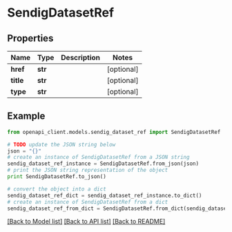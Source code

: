 # SendigDatasetRef


## Properties
Name | Type | Description | Notes
------------ | ------------- | ------------- | -------------
**href** | **str** |  | [optional] 
**title** | **str** |  | [optional] 
**type** | **str** |  | [optional] 

## Example

```python
from openapi_client.models.sendig_dataset_ref import SendigDatasetRef

# TODO update the JSON string below
json = "{}"
# create an instance of SendigDatasetRef from a JSON string
sendig_dataset_ref_instance = SendigDatasetRef.from_json(json)
# print the JSON string representation of the object
print SendigDatasetRef.to_json()

# convert the object into a dict
sendig_dataset_ref_dict = sendig_dataset_ref_instance.to_dict()
# create an instance of SendigDatasetRef from a dict
sendig_dataset_ref_from_dict = SendigDatasetRef.from_dict(sendig_dataset_ref_dict)
```
[[Back to Model list]](../README.md#documentation-for-models) [[Back to API list]](../README.md#documentation-for-api-endpoints) [[Back to README]](../README.md)


